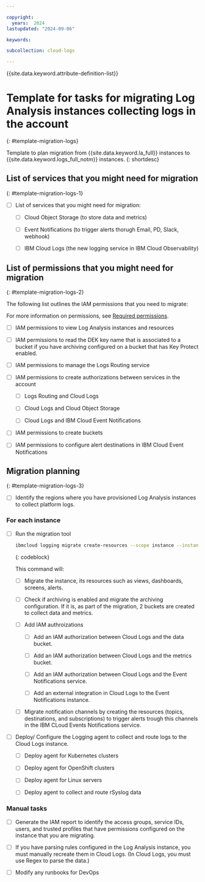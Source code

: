 ```yaml
---

copyright:
  years:  2024
lastupdated: "2024-09-06"

keywords:

subcollection: cloud-logs

---
```


{{site.data.keyword.attribute-definition-list}}

# Template for tasks for migrating Log Analysis instances collecting logs in the account
{: #template-migration-logs}

Template to plan migration from {{site.data.keyword.la_full}} instances to {{site.data.keyword.logs_full_notm}} instances.
{: shortdesc}

## List of services that you might need for migration
{: #template-migration-logs-1}

- [ ] List of services that you might need for migration:

    - [ ] Cloud Object Storage (to store data and metrics)

    - [ ] Event Notifications (to trigger alerts thorugh Email, PD, Slack, webhook)

    - [ ] IBM Cloud Logs (the new logging service in IBM Cloud Observability)

## List of permissions that you might need for migration
{: #template-migration-logs-2}

The following list outlines the IAM permissions that you need to migrate:

For more information on permissions, see [Required permissions](/docs/cloud-logs?topic=cloud-logs-migration-permissions).

- [ ] IAM permissions to view Log Analysis instances and resources

- [ ] IAM permissions to read the DEK key name that is associated to a bucket if you have archiving configured on a bucket that has Key Protect enabled.

- [ ] IAM permissions to manage the Logs Routing service

- [ ] IAM permissions to create authorizations between services in the account

    - [ ] Logs Routing and Cloud Logs

    - [ ] Cloud Logs and Cloud Object Storage

    - [ ] Cloud Logs and IBM Cloud Event Notifications

- [ ] IAM permissions to create buckets

- [ ]  IAM permissions to configure alert destinations in IBM Cloud Event Notifications



## Migration planning
{: #template-migration-logs-3}

- [ ] Identify the regions where you have provisioned Log Analysis instances to collect platform logs.

### For each instance

- [ ] Run the migration tool

    ```sh
    ibmcloud logging migrate create-resources --scope instance --instance-crn xxx
    ```
    {: codeblock}

    This command will:

    - [ ] Migrate the instance, its resources such as views, dashboards, screens, alerts.

    - [ ] Check if archiving is enabled and migrate the archiving configuration. If it is, as part of the migration, 2 buckets are created to collect data and metrics.

    - [ ] Add IAM authroizations

        - [ ] Add an IAM authorization between Cloud Logs and the data bucket.

        - [ ] Add an IAM authorization between Cloud Logs and the metrics bucket.

        - [ ] Add an IAM authorization between Cloud Logs and the Event Notifications service.

        - [ ]  Add an external integration in Cloud Logs to the Event Notifications instance.

    - [ ] Migrate notification channels by creating the resources (topics, destinations, and subscriptions) to trigger alerts trough this channels in the IBM CLoud Events Notifications service.

- [ ] Deploy/ Configure the Logging agent to collect and route logs to the Cloud Logs instance.

    - [ ] Deploy agent for Kubernetes clusters

    - [ ] Deploy agent for OpenShift clusters

    - [ ] Deploy agent for Linux servers

    - [ ] Deploy agent to collect and route rSyslog data

### Manual tasks

- [ ] Generate the IAM report to identify the access groups, service IDs, users, and trusted profiles that have permissions configured on the instance that you are migrating.

- [ ] If you have parsing rules configured in the Log Analysis instance, you must manually recreate them in Cloud Logs. (In Cloud Logs, you must use Regex to parse the data.)

- [ ] Modify any runbooks for DevOps
